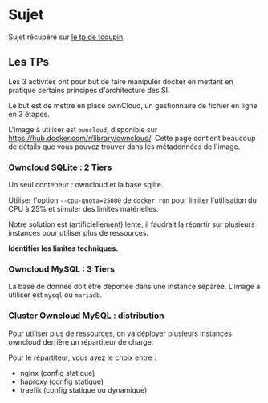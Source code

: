 # Sujet

Sujet récupéré sur [le tp de tcoupin](https://github.com/tcoupin/tp_asi_ensg)

## Les TPs

Les 3 activités ont pour but de faire manipuler docker en mettant en pratique certains principes d'architecture des SI.

Le but est de mettre en place ownCloud, un gestionnaire de fichier en ligne en 3 étapes.

L'image à utiliser est `owncloud`, disponible sur https://hub.docker.com/r/library/owncloud/. Cette page contient beaucoup de détails que vous pouvez trouver dans les métadonnées de l'image.

### Owncloud SQLite : 2 Tiers

Un seul conteneur : owncloud et la base sqlite.

Utiliser l'option `--cpu-quota=25000` de `docker run` pour limiter l'utilisation du CPU à 25% et simuler des limites matérielles.

Notre solution est (artificiellement) lente, il faudrait la répartir sur plusieurs instances pour utiliser plus de ressources.

**Identifier les limites techniques.**

### Owncloud MySQL : 3 Tiers

La base de donnée doit être déportée dans une instance séparée. L'image à utiliser est `mysql` ou `mariadb`.

### Cluster Owncloud MySQL : distribution

Pour utiliser plus de ressources, on va déployer plusieurs instances owncloud derrière un répartiteur de charge.

Pour le répartiteur, vous avez le choix entre :

- nginx (config statique)
- haproxy (config statique)
- traefik (config statique ou dynamique)